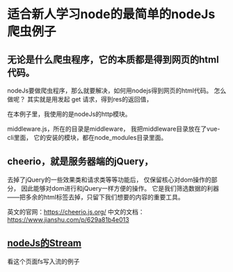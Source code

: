 适合新人学习node的最简单的nodeJs爬虫例子
======================

无论是什么爬虫程序，它的本质都是得到网页的html代码。
---------------

nodeJs要做爬虫程序，那么就要解决，如何用nodejs得到网页的html代码。
怎么做呢？
其实就是用发起 get 请求，得到res的返回值，

在本例子里，我使用的是nodeJs的http模块。
<!-- 有很多模块都可以做，express、request等 -->

middleware.js，所在的目录是middleware，
我把middleware目录放在了vue-cli里面，
它的安装的模块，都在node_modules目录里面。

<!-- cheerio -->
cheerio，就是服务器端的jQuery，
-----------------
去掉了jQuery的一些效果类和请求类等等功能后，
仅保留核心对dom操作的部分，
因此能够对dom进行和jQuery一样方便的操作。
它是我们筛选数据的利器——把多余的html标签去掉，只留下我们想要的内容的重要工具。

英文的官网：https://cheerio.js.org/
中文的文档：https://www.jianshu.com/p/629a81b4e013

<!--  -->
[nodeJs的Stream](https://www.runoob.com/nodejs/nodejs-stream.html)
---------------
看这个页面fs写入流的例子

